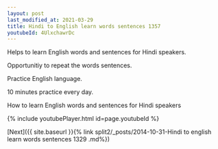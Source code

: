 ```yaml
---
layout: post
last_modified_at: 2021-03-29
title: Hindi to English learn words sentences 1357 
youtubeId: 4UlxchawrDc
---
```

 
 
Helps to learn English words and sentences for Hindi speakers.

Opportunitiy to repeat the words sentences. 

Practice English language. 
 
10 minutes practice every day. 
 
How to learn English words and sentences for Hindi speakers 
 
{% include youtubePlayer.html id=page.youtubeId %}
 
 
[Next]({{ site.baseurl }}{% link  split2/_posts/2014-10-31-Hindi to english learn words sentences 1329 .md%})
 
